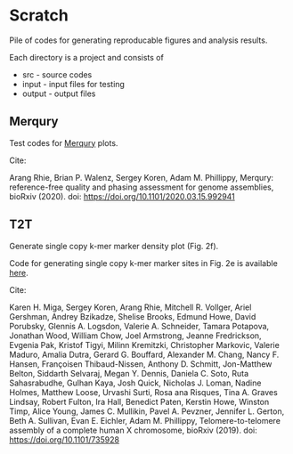 # Scratch
Pile of codes for generating reproducable figures and analysis results.

Each directory is a project and consists of

* src - source codes
* input - input files for testing
* output - output files

## Merqury
Test codes for [Merqury](https://github.com/marbl/merqury) plots.

Cite:

Arang Rhie, Brian P. Walenz, Sergey Koren, Adam M. Phillippy, Merqury: reference-free quality and phasing assessment for genome assemblies, bioRxiv (2020). doi: https://doi.org/10.1101/2020.03.15.992941

## T2T
Generate single copy k-mer marker density plot (Fig. 2f).

Code for generating single copy k-mer marker sites in Fig. 2e is available [here](https://github.com/arangrhie/T2T-chm13-chrX).


Cite:

Karen H. Miga,  Sergey Koren,  Arang Rhie,  Mitchell R. Vollger, Ariel Gershman, Andrey Bzikadze, Shelise Brooks, Edmund Howe, David Porubsky, Glennis A. Logsdon, Valerie A. Schneider, Tamara Potapova, Jonathan Wood, William Chow, Joel Armstrong, Jeanne Fredrickson, Evgenia Pak, Kristof Tigyi, Milinn Kremitzki, Christopher Markovic, Valerie Maduro, Amalia Dutra, Gerard G. Bouffard, Alexander M. Chang, Nancy F. Hansen, Françoisen Thibaud-Nissen, Anthony D. Schmitt, Jon-Matthew Belton, Siddarth Selvaraj, Megan Y. Dennis, Daniela C. Soto, Ruta Sahasrabudhe, Gulhan Kaya, Josh Quick, Nicholas J. Loman, Nadine Holmes, Matthew Loose, Urvashi Surti, Rosa ana Risques, Tina A. Graves Lindsay, Robert Fulton, Ira Hall, Benedict Paten, Kerstin Howe,  Winston Timp, Alice Young,  James C. Mullikin, Pavel A. Pevzner,  Jennifer L. Gerton, Beth A. Sullivan,  Evan E. Eichler,  Adam M. Phillippy, Telomere-to-telomere assembly of a complete human X chromosome, bioRxiv (2019). doi: https://doi.org/10.1101/735928


